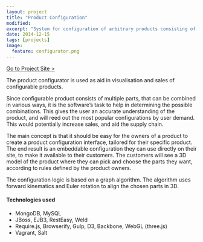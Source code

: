 ```yaml
---
layout: project
title: "Product Configuration"
modified:
excerpt: "System for configuration of arbitrary products consisting of a diversity of interchangable parts."
date: 2014-12-15
tags: [projects]
image:
  feature: configurator.png
---
```


<div markdown="0"><a href="http://jiekebo.info/conf" class="btn">Go to Project Site ></a></div>

The product configurator is used as aid in visualisation and sales of configurable products.

Since configurable product consists of multiple parts, that can be combined in various ways, it is the software’s task to help in determining the possible combinations. This gives the user an accurate understanding of the product, and will reed out the most popular configurations by user demand. This would potentially increase sales, and aid the supply chain.

The main concept is that it should be easy for the owners of a product to create a product configuration interface, tailored for their specific product. The end result is an embeddable configuration they can use directly on their site, to make it available to their customers. The customers will see a 3D model of the product where they can pick and choose the parts they want, according to rules defined by the product owners.

The configuration logic is based on a graph algorithm. The algorithm uses forward kinematics and Euler rotation to align the chosen parts in 3D. 

#### Technologies used

* MongoDB, MySQL
* JBoss, EJB3, RestEasy, Weld
* Require.js, Browserify, Gulp, D3, Backbone, WebGL (three.js)
* Vagrant, Salt

